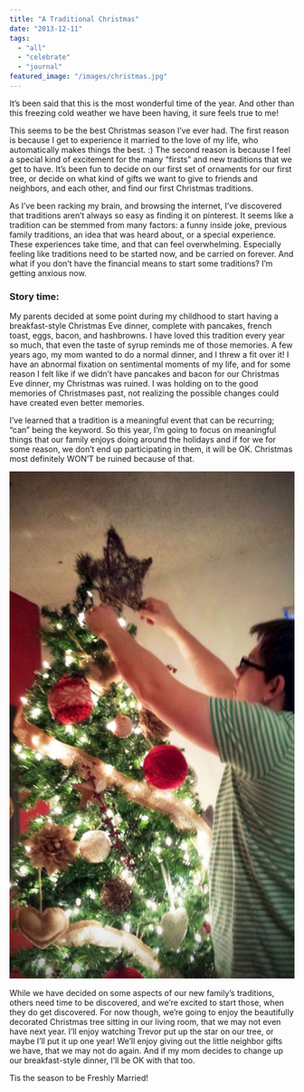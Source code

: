 ```yaml
---
title: "A Traditional Christmas"
date: "2013-12-11"
tags:
  - "all"
  - "celebrate"
  - "journal"
featured_image: "/images/christmas.jpg"
---
```


It’s been said that this is the most wonderful time of the year. And other than this freezing cold weather we have been having, it sure feels true to me!

This seems to be the best Christmas season I’ve ever had. The first reason is because I get to experience it married to the love of my life, who automatically makes things the best. :) The second reason is because I feel a special kind of excitement for the many “firsts” and new traditions that we get to have. It’s been fun to decide on our first set of ornaments for our first tree, or decide on what kind of gifts we want to give to friends and neighbors, and each other, and find our first Christmas traditions.

As I’ve been racking my brain, and browsing the internet, I’ve discovered that traditions aren’t always so easy as finding it on pinterest. It seems like a tradition can be stemmed from many factors: a funny inside joke, previous family traditions, an idea that was heard about, or a special experience. These experiences take time, and that can feel overwhelming. Especially feeling like traditions need to be started now, and be carried on forever. And what if you don’t have the financial means to start some traditions? I’m getting anxious now.

### Story time:

My parents decided at some point during my childhood to start having a breakfast-style Christmas Eve dinner, complete with pancakes, french toast, eggs, bacon, and hashbrowns. I have loved this tradition every year so much, that even the taste of syrup reminds me of those memories. A few years ago, my mom wanted to do a normal dinner, and I threw a fit over it! I have an abnormal fixation on sentimental moments of my life, and for some reason I felt like if we didn’t have pancakes and bacon for our Christmas Eve dinner, my Christmas was ruined. I was holding on to the good memories of Christmases past, not realizing the possible changes could have created even better memories.

I’ve learned that a tradition is a meaningful event that can be recurring; “can” being the keyword. So this year, I’m going to focus on meaningful things that our family enjoys doing around the holidays and if for we for some reason, we don’t end up participating in them, it will be OK. Christmas most definitely WON’T be ruined because of that.

![christmas tree, putting the star on the christmas tree, newlywed christmas, newlywed first christmas, christmas traditions for newlyweds, marriage advice, newlywed advice](/images/christmas.jpg)

While we have decided on some aspects of our new family’s traditions, others need time to be discovered, and we’re excited to start those, when they do get discovered. For now though, we’re going to enjoy the beautifully decorated Christmas tree sitting in our living room, that we may not even have next year. I’ll enjoy watching Trevor put up the star on our tree, or maybe I’ll put it up one year! We’ll enjoy giving out the little neighbor gifts we have, that we may not do again. And if my mom decides to change up our breakfast-style dinner, I’ll be OK with that too.

Tis the season to be Freshly Married!
